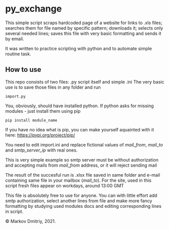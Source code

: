 # py_exchange

This simple script scraps hardcoded page of a website for links to .xls files; 
searches them for file named by specific pattern;
downloads it; 
selects only several needed lines;
saves this file with very basic formatting and sends it by email.

It was written to practice scripting with python and to automate simple routine task.

## How to use

This repo consists of two files: .py script itself and simple .ini
The very basic use is to save those files in any folder and run 
```
import.py
```
You, obviously, should have installed python.
If python asks for missing modules - just install them using pip
```
pip install module_name
```
If you have no idea what is pip, you can make yourself aquainted with it here:
https://pypi.org/project/pip/

You need to edit import.ini and replace fictional values of 
_mail_from_, _mail_to_ and _smtp_server_ip_ with real ones.

This is very simple example so smtp server must be without authorization and accepting
mails from _mail_from_ address, or it will reject sending mail

The result of the succesful run is .xlsx file saved in same folder and e-mail containing 
same file in your mailbox (_mail_to_).
For the site, used in this script fresh files appear on workdays, around 13:00 GMT

This file is absolutely free to use for anyone. You can with little effort add smtp 
authorization, select another lines from file and make more fancy formatting by 
studying used modules docs and editing corresponding lines in script.

© Markov Dmitriy, 2021.
